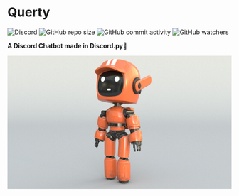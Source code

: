 # Querty
![Discord](https://img.shields.io/discord/894937415607779349?label=Discord&logo=Discord) ![GitHub repo size](https://img.shields.io/github/repo-size/Astrocore-team/Querty?label=Repository%20size&logo=Github) ![GitHub commit activity](https://img.shields.io/github/commit-activity/w/astrocore-team/Querty?color=%23ff7700&label=Commits&logo=git)
![GitHub watchers](https://img.shields.io/github/watchers/astrocore-team/Querty?color=%234f1db3&label=Currently%20Viewing)

**A Discord Chatbot made in Discord.py🤖**

<p style="text-align:center;"><img src="https://github.com/astrocore-team/Querty/blob/main/Assets/QuertyLogo.png?raw=true" alt="Logo" style="height: 300px; width:600px;"></p>
